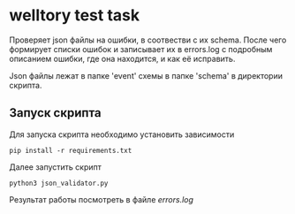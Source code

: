 # welltory test task

Проверяет json файлы на ошибки, в соотвестви с их schema. После чего
формирует списки ошибок и записывает их в errors.log с подробным описанием
ошибки, где она находится, и как её исправить.


Json файлы лежат в папке 'event' схемы в папке 'schema'  в директории скрипта.

## Запуск скрипта
Для запуска скрипта необходимо установить зависимости

```pip install -r requirements.txt```


Далее запустить скрипт

```python3 json_validator.py```

Результат работы посмотреть в файле *errors.log*

